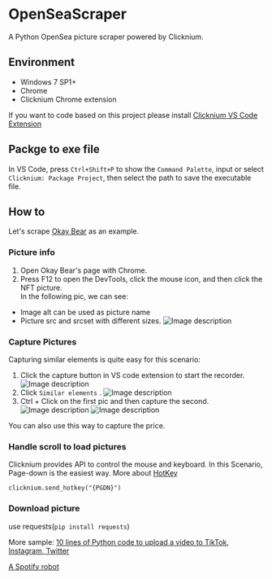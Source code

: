 # OpenSeaScraper
A Python OpenSea picture scraper powered by Clicknium.

## Environment
- Windows 7 SP1+
- Chrome
- Clicknium Chrome extension

If you want to code based on this project please install [Clicknium VS Code Extension](https://marketplace.visualstudio.com/items?itemName=ClickCorp.clicknium)

## Packge to exe file
In VS Code, press `Ctrl+Shift+P` to show the `Command Palette`, input or select `Clicknium: Package Project`, then select the path to save the executable file.

## How to 
Let's scrape [Okay Bear](https://opensea.io/collection/okay-bears) as an example. 
### Picture info   
1. Open Okay Bear's page with Chrome.  
2. Press F12 to open the DevTools, click the mouse icon, and then click the NFT picture.  
In the following pic, we can see:
- Image alt can be used as picture name
- Picture src and srcset with different sizes. 
![Image description](https://dev-to-uploads.s3.amazonaws.com/uploads/articles/010605txekudq6lq6s2z.png)

### Capture Pictures
Capturing similar elements is quite easy for this scenario:
1. Click the capture button in VS code extension to start the recorder.   
![Image description](https://dev-to-uploads.s3.amazonaws.com/uploads/articles/12hlhcvbvtlsio98mexj.png)  
2. Click `Similar elements` .
![Image description](https://dev-to-uploads.s3.amazonaws.com/uploads/articles/8sx4k8fhy8qha7b8qw2m.png)
3. Ctrl + Click on the first pic and then capture the second.
![Image description](https://dev-to-uploads.s3.amazonaws.com/uploads/articles/o4jgltyzkojkvo01k912.png)
![Image description](https://dev-to-uploads.s3.amazonaws.com/uploads/articles/2qod69mddae93sxvv1nn.png)

You can also use this way to capture the price. 
### Handle scroll to load pictures
Clicknium provides API to control the mouse and keyboard. In this Scenario, Page-down is the easiest way. More about [HotKey](https://learn.microsoft.com/en-au/dotnet/api/system.windows.forms.sendkeys?view=windowsdesktop-6.0#remarks) 
```
clicknium.send_hotkey("{PGDN}")
```

### Download picture
use requests(`pip install requests`)

More sample:
[10 lines of Python code to upload a video to TikTok, Instagram, Twitter](https://dev.to/kayyolo/10-lines-of-python-code-to-upload-a-video-to-tiktok-instagram-twitter-c9n)

[A Spotify robot](https://dev.to/kayyolo/a-spotify-robot-824)






